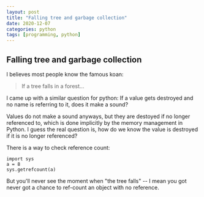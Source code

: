 ```yaml
---
layout: post
title: "Falling tree and garbage collection"
date: 2020-12-07
categories: python
tags: [programming, python]
---
```

## Falling tree and garbage collection

I believes most people know the famous koan:
> If a tree falls in a forest...

I came up with a similar question for python: If a value gets destroyed and no name is referring to it, does it make a sound?

Values do not make a sound anyways, but they are destoyed if no longer referenced to, which is done implicitly by the memory management in Python. I guess the real question is, how do we know the value is destroyed if it is no longer referenced?

There is a way to check reference count:

```
import sys
a = 8
sys.getrefcount(a)
```
But you'll never see the moment when "the tree falls" -- I mean you got never got a chance to ref-count an object with no reference. 

